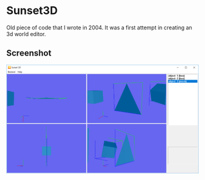# Sunset3D

Old piece of code that I wrote in 2004. It was a first attempt in creating an 3d world editor.

## Screenshot

![Screenshot](screenshot.png)
